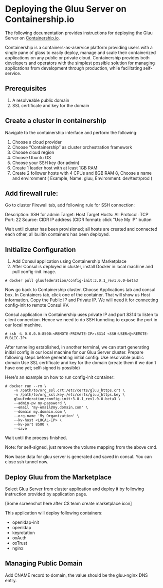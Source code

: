 # Deploying the Gluu Server on Containership.io 

The following documentation provides instructions for deploying the Gluu Server on [Containership.io](https://containership.io).

Containership is a containers-as-aservice platform providing users with a single pane of glass to easily deploy, manage and scale their containerized applications on any public or private cloud. Containership provides both developers and operators with the simplest possible solution for managing applications from development through production, while facilitating self-service. 

## Prerequisites

1. A resolveable public domain
2. SSL certificate and key for the domain

## Create a cluster in containership

Navigate to the containership interface and perform the following:

1. Choose a cloud provider
2. Choose “Containership” as cluster orchestration framework
3. Choose cloud region
4. Choose Ubuntu OS
5. Choose your SSH key (for admin)
6. Create 1 leader host with at least 1GB RAM
7. Create 2 follower hosts with 4 CPUs and 8GB RAM
8, Choose a name and environment  ( Example, Name: gluu, Environment: dev/test/prod )

## Add firewall rule:

Go to cluster Firewall tab, add following rule for SSH connection:

Description: SSH for admin
Target: Host
Target Hosts: All
Protocol: TCP
Port: 22
Source: CIDR
IP address (CIDR format): click "Use My IP" button

Wait until cluster has been provisioned; all hosts are created and connected each other, all builtin containers has been deployed.

## Initialize Configuration

1. Add Consul application using Containership Marketplace
2. After Consul is deployed in cluster, install Docker in local machine and pull config-init image.

`# docker pull gluufederation/config-init:3.0.1_rev1.0.0-beta3`

Now go back to Containership cluster. Choose Applications tab and consul box. In Containers tab, click one of the container. That will show us Host information. Copy the Public IP and Private IP. We will need it for connecting config-init to remote Consul KV.

Consul application in Containership uses private IP and port 8314 to listen to client connection. Hence we need to do SSH tunneling to expose the port in our local machine.

`# ssh -L 0.0.0.0:8500:<REMOTE-PRIVATE-IP>:8314 <SSH-USER>@<REMOTE-PUBLIC-IP>`

After tunneling established, in another terminal, we can start generating initial config in our local machine for our Gluu Server cluster.
Prepare following steps before generating initial config:
Use resolvable public domain
Use SSL certificate and key for the domain (create them if we don't have one yet; self-signed is possible)

Here's an example on how to run config-init container:

```
# docker run --rm \
    -v /path/to/org_ssl.crt:/etc/certs/gluu_https.crt \
    -v /path/to/org_ssl.key:/etc/certs/gluu_https.key \
    gluufederation/config-init:3.0.1_rev1.0.0-beta3 \
    --admin-pw my-password \
    --email 'my-email@my.domain.com' \
    --domain my.domain.com \
    --org-name 'My Organization' \
    --kv-host <LOCAL-IP> \
    --kv-port 8500 \
    --save
```

Wait until the process finished.

Note: for self-signed, just remove the volume mapping from the above cmd.

Now base data for gluu server is generated and saved in consul.
You can close ssh tunnel now.

## Deploy Gluu from the Marketplace

Select Gluu Server from cluster application and deploy it by following instruction provided by application page.

[Some screenshot here after CS team create marketplace icon]


This application will deploy following containers:

- openldap-init   
- openldap    
- keyrotation    
- oxAuth    
- oxTrust    
- nginx    

## Managing Public Domain

Add CNAME record to domain, the value should be the gluu-nginx DNS entry.
